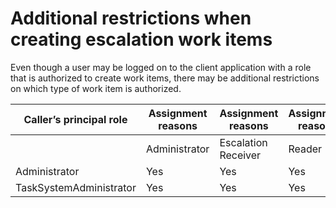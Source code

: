 # Additional restrictions when creating escalation work items

Even though a user may be logged on to the client application
with a role that is authorized to create work items, there may be
additional restrictions on which type of work item is authorized.

| Caller’s principal role   | Assignment reasons   | Assignment reasons   | Assignment reasons   |
|---------------------------|----------------------|----------------------|----------------------|
|                           | Administrator        | Escalation Receiver  | Reader               |
| Administrator             | Yes                  | Yes                  | Yes                  |
| TaskSystemAdministrator   | Yes                  | Yes                  | Yes                  |